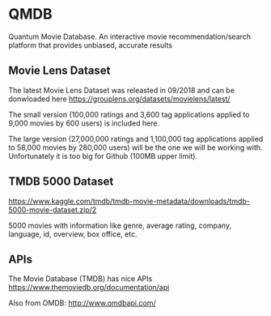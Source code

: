 # QMDB
Quantum Movie Database. An interactive movie recommendation/search platform that provides unbiased, accurate results

## Movie Lens Dataset
The latest Movie Lens Dataset was releasted in 09/2018 and can be donwloaded here
https://grouplens.org/datasets/movielens/latest/

The small version (100,000 ratings and 3,600 tag applications applied to 9,000 movies by 600 users) is included here.

The large version (27,000,000 ratings and 1,100,000 tag applications applied to 58,000 movies by 280,000 users) will be the one we will be working with. Unfortunately it is too big for Github (100MB upper limit).

## TMDB 5000 Dataset
https://www.kaggle.com/tmdb/tmdb-movie-metadata/downloads/tmdb-5000-movie-dataset.zip/2

5000 movies with information like genre, average rating, company, language, id, overview, box office, etc.


## APIs

The Movie Database (TMDB) has nice APIs 
https://www.themoviedb.org/documentation/api

Also from OMDB:
http://www.omdbapi.com/


